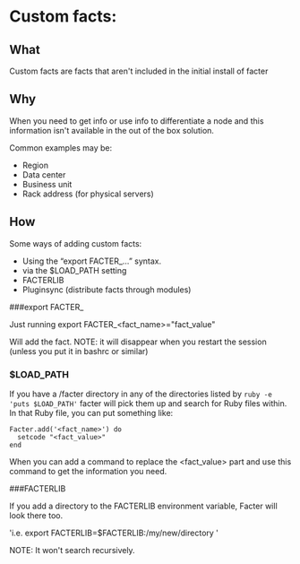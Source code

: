 # Custom facts:

## What
Custom facts are facts that aren't included in the initial install of facter

## Why
When you need to get info or use info to differentiate a node and this information isn't available in the out of the box solution.

Common examples may be:

- Region
- Data center
- Business unit
- Rack address (for physical servers)


## How

Some ways of adding custom facts:
- Using the “export FACTER_…” syntax.
- via the $LOAD_PATH setting
- FACTERLIB
- Pluginsync (distribute facts through modules)

###export FACTER_

Just running export FACTER_<fact_name>="fact_value"

Will add the fact. NOTE: it will disappear when you restart the session (unless you put it in bashrc or similar)

### $LOAD_PATH

If you have a /facter directory in any of the directories listed by  `ruby -e 'puts $LOAD_PATH'` facter will pick them up and search for Ruby files within. In that Ruby file, you can put something like:

```
Facter.add('<fact_name>') do
  setcode "<fact_value>"
end
```

When you can add a command to replace the <fact_value> part and use this command to get the information you need.


###FACTERLIB

If you add a directory to the FACTERLIB environment variable, Facter will look there too.

'i.e. export FACTERLIB=$FACTERLIB:/my/new/directory '

NOTE: It won't search recursively.
